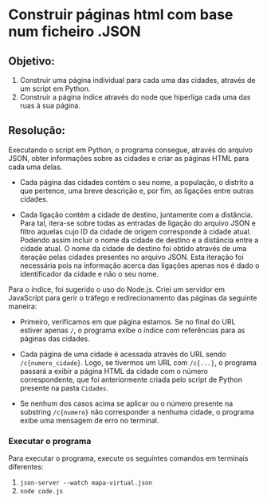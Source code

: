 # Construir páginas html com base num ficheiro .JSON

## Objetivo:
1. Construir uma página individual para cada uma das cidades, através de um script em Python.
2. Construir a página índice através do node que hiperliga cada uma das ruas à sua página.

## Resolução:

Executando o script em Python, o programa consegue, através do arquivo JSON, obter informações sobre as cidades e criar as páginas HTML para cada uma delas.

- Cada página das cidades contém o seu nome, a população, o distrito a que pertence, uma breve descrição e, por fim, as ligações entre outras cidades.

- Cada ligação contém a cidade de destino, juntamente com a distância. Para tal, itera-se sobre todas as entradas de ligação do arquivo JSON e filtro aquelas cujo ID da cidade de origem corresponde à cidade atual. Podendo assim incluir o nome da cidade de destino e a distância entre a cidade atual. O nome da cidade de destino foi obtido através de uma iteração pelas cidades presentes no arquivo JSON. Esta iteração foi necessária pois na informação acerca das ligações apenas nos é dado o identificador da cidade e não o seu nome.

Para o índice, foi sugerido o uso do Node.js. Criei um servidor em JavaScript para gerir o tráfego e redirecionamento das páginas da seguinte maneira:

- Primeiro, verificamos em que página estamos. Se no final do URL estiver apenas `/`, o programa exibe o índice com referências para as páginas das cidades.

- Cada página de uma cidade é acessada através do URL sendo `/c{numero_cidade}`. Logo, se tivermos um URL com `/c{...}`, o programa passará a exibir a página HTML da cidade com o número correspondente, que foi anteriormente criada pelo script de Python presente na pasta `Cidades`.

- Se nenhum dos casos acima se aplicar ou o número presente na substring `/c{numero}` não corresponder a nenhuma cidade, o programa exibe uma mensagem de erro no terminal.


### Executar o programa
Para executar o programa, execute os seguintes comandos em terminais diferentes:

1. `json-server --watch mapa-virtual.json`
2. `node code.js`


